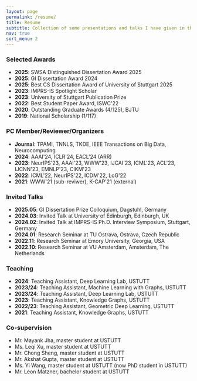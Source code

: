 ```yaml
---
layout: page
permalink: /resume/
title: Resume
subtitle: Collection of some presentations and talks I have given in the past.
nav: true
sort_menu: 2
---
```


<!-- ### Experience
- **2024/12-Present**: Postdoc, Stanford University, USA
- **2021/02-2024/11**: PhD student, Intl. Max Plank Research School for Intelligent Systems
- **2020/09-2023/08**: Marie Curie Early Stage Researcher, University of Stuttgart, Germany
- **2022/10-2023/02**: Visiting Researcher, Sapienza University of Rome, hosted by Prof. Roberto Navigli
- **2022/04-2022/08**: Visiting Researcher, Maastricht University, hosted by [Prof. Michel Dumontier](https://scholar.google.com/citations?user=vyofzOcAAAAJ&hl=en)
- **2020/04-2020/09**: Research Intern, Huawei Noah's Ark Lab
- **2019/07-2020/01**: Research Intern, Microsoft Research Asia, hosted by [Dr. Jiang Bian](https://www.microsoft.com/en-us/research/people/jiabia/)
- **2018/01-2019/06**: Research Assistant, Tsinghua University
- **2017/07-2018/01**: Data Mining Intern, Baidu Inc. -->

### Selected Awards
- **2025**: SWSA Distinguished Dissertation Award 2025
- **2025**: GI Dissertation Award 2024 
- **2025**: Best CS Dissertation Award of University of Stuttgart 2025
- **2023**: IMPRS-IS Spotlight Scholar
- **2023**: University of Stuttgart Publication Prize
- **2022**: Best Student Paper Award, ISWC'22
- **2020**: Outstanding Graduate Awards (4/125), BJTU
- **2019**: National Scholarship (1/117)
<!-- - **2017**: Honorable Mention, The Mathematical Contest in Modeling (MCM/ICM) -->

### PC Member/Reviewer/Organizers
- **Journal**: TPAMI, TNNLS, TKDE, IEEE Transactions on Big Data, Neurocomputing
- **2024**: AAAI'24, ICLR'24, EACL'24 (ARR)
- **2023**: NeurIPS'23, AAAI'23, WWW'23, IJCAI'23, ICML'23, ACL'23, IJCNN'23, EMNLP'23, CIKM'23
- **2022**: ICML'22, NeurIPS'22, ICDM'22, LoG'22
- **2021**: WWW'21 (sub-reviwer), K-CAP'21 (external)

### Invited Talks
- **2025.05**: GI Dissertation Prize Colloquium, Dagstuhl, Germany
- **2024.03**: Invited Talk at University of Edinburgh, Edinburgh, UK
- **2024.02**: Invited Talk at IMPRS-IS Ph.D. Interview Symposium, Stuttgart, Germany
- **2024.01**: Research Seminar at TU Ostrava, Ostrava, Czech Republic
- **2022.11**: Research Seminar at Emory University, Georgia, USA
- **2022.10**: Research Seminar at VU Amsterdam, Amsterdam, The Netherlands

### Teaching
- **2024**: Teaching Assistant, Deep Learning Lab, USTUTT
- **2023/24**: Teaching Assistant, Machine Learning with Graphs, USTUTT
- **2023/24**: Teaching Assistant, Deep Learning Lab, USTUTT
- **2023**: Teaching Assistant, Knowledge Graphs, USTUTT
- **2022/23**: Teaching Assistant, Geometric Deep Learning, USTUTT
- **2021**: Teaching Assistant, Knowledge Graphs, USTUTT


### Co-supervision
- Mr. Mayank Jha, master student at USTUTT
- Ms. Leqi Xu, master student at USTUTT
- Mr. Chong Sheng, master student at USTUTT 
- Mr. Akshat Gupta, master student at USTUTT
- Ms. Yi Wang, master student at USTUTT (now PhD student in USTUTT)
- Mr. Leon Matzner, bachelor student at USTUTT

